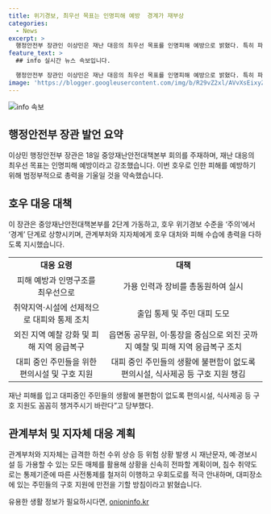 ```yaml
---
title: 위기경보, 최우선 목표는 인명피해 예방  경계가 재부상
categories:
  - News
excerpt: >
  행정안전부 장관인 이상민은 재난 대응의 최우선 목표를 인명피해 예방으로 밝혔다. 특히 파주 지역을 중심으로 많은 비가 내리면서 재난피해 우려가 크다고 강조하며, 범정부적 역량을 결집하여 중앙재난안전대책본부 2단계를 가동했다. 인력과 장비를 총동원해 피해 예방과 인명구조에 최우선으로 실시하도록 지시했다. 취약지역과 시설에 대한 선제적 대피와 통제 등 안전조치를 취해야 하며, 관계기관에서는 현장관계자의 안전에 각별히 신경을 써야 한다고 강조했다.
feature_text: >
  ## info 실시간 뉴스 속보입니다.

  행정안전부 장관인 이상민은 재난 대응의 최우선 목표를 인명피해 예방으로 밝혔다. 특히 파주 지역을 중심으로 많은 비가 내리면서 재난피해 우려가 크다고 강조하며, 범정부적 역량을 결집하여 중앙재난안전대책본부 2단계를 가동했다. 인력과 장비를 총동원해 피해 예방과 인명구조에 최우선으로 실시하도록 지시했다. 취약지역과 시설에 대한 선제적 대피와 통제 등 안전조치를 취해야 하며, 관계기관에서는 현장관계자의 안전에 각별히 신경을 써야 한다고 강조했다.
image: 'https://blogger.googleusercontent.com/img/b/R29vZ2xl/AVvXsEixyZcFfHzMRdzZMjFBmAUKJYCLCGyLL1o632UiGVXcaFdKo_bkvkuCioo0uUKlGfBVcT3P84aROyZIXSBEx3Aw5nCQ3pTgDom1WDC4m8eifvWiAmWEEVb4x6G_l8C0QH225ldMjyaFvpxGEBGNO37VmDTDMHGhJPq73UglMfDca1-0aw/s1600/blogspot.png'
---
```


<p><img src="https://blogger.googleusercontent.com/img/b/R29vZ2xl/AVvXsEixyZcFfHzMRdzZMjFBmAUKJYCLCGyLL1o632UiGVXcaFdKo_bkvkuCioo0uUKlGfBVcT3P84aROyZIXSBEx3Aw5nCQ3pTgDom1WDC4m8eifvWiAmWEEVb4x6G_l8C0QH225ldMjyaFvpxGEBGNO37VmDTDMHGhJPq73UglMfDca1-0aw/s1600/blogspot.png" alt="info 속보" /></p>

<h2 data-ke-size="size26">행정안전부 장관 발언 요약</h2>

<p data-ke-size="size16">이상민 행정안전부 장관은 18일 중앙재난안전대책본부 회의를 주재하며, 재난 대응의 최우선 목표는 인명피해 예방이라고 강조했습니다. 이번 호우로 인한 피해를 예방하기 위해 범정부적으로 총력을 기울일 것을 약속했습니다.</p>

<h2 data-ke-size="size26">호우 대응 대책</h2>

<p data-ke-size="size16">이 장관은 중앙재난안전대책본부를 2단계 가동하고, 호우 위기경보 수준을 ‘주의’에서 ‘경계’ 단계로 상향시키며, 관계부처와 지자체에게 호우 대처와 피해 수습에 총력을 다하도록 지시했습니다.</p>

<table>
  <tr>
    <td style="text-align: center; height: 17px;"><b>대응 요령</b></td>
    <td style="text-align: center; height: 17px;"><b>대책</b></td>
  </tr>
  <tr>
    <td style="text-align: center; height: 17px;">피해 예방과 인명구조를 최우선으로</td>
    <td style="text-align: center; height: 17px;">가용 인력과 장비를 총동원하여 실시</td>
  </tr>
  <tr>
    <td style="text-align: center; height: 17px;">취약지역·시설에 선제적으로 대피와 통제 조치</td>
    <td style="text-align: center; height: 17px;">출입 통제 및 주민 대피 도모</td>
  </tr>
  <tr>
    <td style="text-align: center; height: 17px;">외진 지역 예찰 강화 및 피해 지역 응급복구</td>
    <td style="text-align: center; height: 17px;">읍면동 공무원, 이·통장을 중심으로 외진 곳까지 예찰 및 피해 지역 응급복구 조치</td>
  </tr>
  <tr>
    <td style="text-align: center; height: 17px;">대피 중인 주민들을 위한 편의시설 및 구호 지원</td>
    <td style="text-align: center; height: 17px;">대피 중인 주민들의 생활에 불편함이 없도록 편의시설, 식사제공 등 구호 지원 챙김</td>
  </tr>
</table>

<p data-ke-size="size16">재난 피해를 입고 대피중인 주민들의 생활에 불편함이 없도록 편의시설, 식사제공 등 구호 지원도 꼼꼼히 챙겨주시기 바란다”고 당부했다.</p>

<h2 data-ke-size="size26">관계부처 및 지자체 대응 계획</h2>

<p data-ke-size="size16">관계부처와 지자체는 급격한 하천 수위 상승 등 위험 상황 발생 시 재난문자, 예·경보시설 등 가용할 수 있는 모든 매체를 활용해 상황을 신속히 전파할 계획이며, 침수 취약도로는 통제기준에 따른 사전통제를 철저히 이행하고 우회도로를 적극 안내하며, 대피장소에 있는 주민들의 구호 지원에 만전을 기할 방침이라고 밝혔습니다.</p>
유용한 생활 정보가 필요하시다면, <a href="https://onioninfo.kr" rel="dofollow">onioninfo.kr</a>


